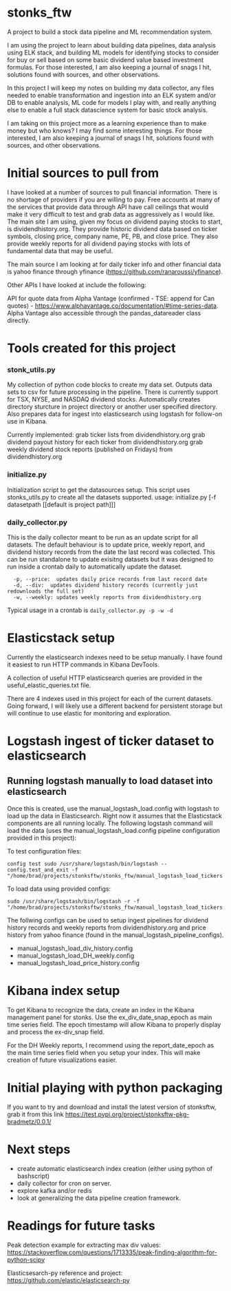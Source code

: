 # stonks_ftw
A project to build a stock data pipeline and ML recommendation system.

I am using the project to learn about building data pipelines, data analysis using ELK stack, and building ML models for identifying stocks to consider for buy or sell based on some basic dividend value based investment formulas. For those interested, I am also keeping a journal of snags I hit, solutions found with sources, and other observations.

In this project I will keep my notes on building my data collector, any files needed to enable transformation and ingestion into an ELK system and/or DB to enable analysis, ML code for models I play with, and really anything else to enable a full stack datascience system for basic stock analysis.

I am taking on this project more as a learning experience than to make money but who knows? I may find some interesting things. For those interested, I am also keeping a journal of snags I hit, solutions found with sources, and other observations.

# Initial sources to pull from

I have looked at a number of sources to pull financial information. There is no shortage of providers if you are willing to pay. Free accounts at many of the services that provide data through API have call ceilings that would make it very difficult to test and grab data as aggressively as I would like. The main site I am using, given my focus on dividend paying stocks to start, is dividendhistory.org. They provide historic dividend data based on ticker symbols, closing price, company name, PE, PB, and close price. They also provide weekly reports for all dividend paying stocks with lots of fundamental data that may be useful.

The main source I am looking at for daily ticker info and other financial data is yahoo finance through yfinance (https://github.com/ranaroussi/yfinance).

Other APIs I have looked at include the following:

API for quote data from Alpha Vantage (confirmed - TSE: append for Can quotes) - https://www.alphavantage.co/documentation/#time-series-data. Alpha Vantage also accessible through the pandas_datareader class directly.

# Tools created for this project
### stonk_utils.py
My collection of python code blocks to create my data set. Outputs data sets to csv for future processing in the pipeline. There is currently support for TSX, NYSE, and NASDAQ dividend stocks. Automatically creates directory sturcture in project directory or another user specified directory. Also prepares data for ingest into elasticsearch using logstash for follow-on use in Kibana.

Currently implemented:
grab ticker lists from dividendhistory.org
grab dividend payout history for each ticker from dividendhistory.org
grab weekly dividend stock reports (published on Fridays) from dividendhistory.org

### initialize.py
Initialization script to get the datasources setup. This script uses stonks_utils.py to create all the datasets supported.
usage: initialize.py [-f datasetpath [[default is project path]]]

### daily_collector.py
This is the daily collector meant to be run as an update script for all datasets.  The default behaviour is to update price, weekly report, and dividend history records from the date the last record was collected.  This can be run standalone to update exisitng datasets but it was designed to run inside a crontab daily to automatically update the dataset.  
```usage: daily_collector.py [-p --price, -d --div, -w --weekly]
  -p, --price:  updates daily price records from last record date
  -d, --div:  updates dividend history records (currently just redownloads the full set)
  -w, --weekly: updates weekly reports from dividendhistory.org 
```
Typical usage in a crontab is `daily_collector.py -p -w -d`

# Elasticstack setup
Currently the elasticsearch indexes need to be setup manually. I have found it easiest to run HTTP commands in Kibana DevTools.

A collection of useful HTTP elasticsearch queries are provided in the useful_elastic_queries.txt file.

There are 4 indexes used in this project for each of the current datasets.  Going forward, I will likely use a different backend for persistent storage but will continue to use elastic for monitoring and exploration.  

# Logstash ingest of ticker dataset to elasticsearch
## Running logstash manually to load dataset into elasticsearch
Once this is created, use the manual_logstash_load.config with logstash to load up the data in Elasticsearch. Right now it assumes that the Elasticstack components are all running locally. The following logstash command will load the data (uses the manual_logstash_load.config pipeline configuration provided in this project):

To test configuration files:
```
config test sudo /usr/share/logstash/bin/logstash --config.test_and_exit -f "/home/brad/projects/stonksftw/stonks_ftw/manual_logstash_load_tickers.config"
```
To load data using provided configs:
```
sudo /usr/share/logstash/bin/logstash -r -f "/home/brad/projects/stonksftw/stonks_ftw/manual_logstash_load_tickers.config"
```
The follwing configs can be used to setup ingest pipelines for dividend history records and weekly reports from dividendhistory.org and price history from yahoo finance (found in the manual_logstash_pipeline_configs).  

* manual_logstash_load_div_history.config
* manual_logstash_load_DH_weekly.config
* manual_logstash_load_price_history.config

# Kibana index setup
To get Kibana to recognize the data, create an index in the Kibana management panel for stonks. Use the ex_div_date_snap_epoch as main time series field. The epoch timestamp will allow Kibana to properly display and process the ex-div_snap field.

For the DH Weekly reports, I recommend using the report_date_epoch as the main time series field when you setup your index.  This will make creation of future visualizations easier.  

# Initial playing with python packaging

If you want to try and download and install the latest version of stonksftw, grab it from this link
https://test.pypi.org/project/stonksftw-pkg-bradmetz/0.0.1/


# Next steps
* create automatic elasticsearch index creation (either using python of bashscript) 
* daily collector for cron on server.  
* explore kafka and/or redis
* look at generalizing the data pipeline creation framework.  

# Readings for future tasks
Peak detection example for extracting max div values: https://stackoverflow.com/questions/1713335/peak-finding-algorithm-for-python-scipy

Elasticsesarch-py reference and project: https://github.com/elastic/elasticsearch-py
